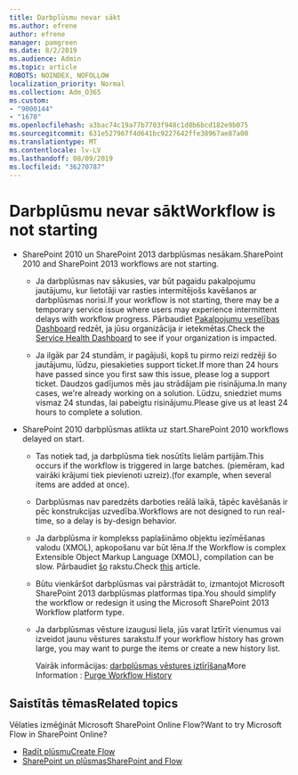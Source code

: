 ```yaml
---
title: Darbplūsmu nevar sākt
ms.author: efrene
author: efrene
manager: pamgreen
ms.date: 8/2/2019
ms.audience: Admin
ms.topic: article
ROBOTS: NOINDEX, NOFOLLOW
localization_priority: Normal
ms.collection: Adm_O365
ms.custom:
- "9000144"
- "1670"
ms.openlocfilehash: a3bac74c19a77b7703f948c1d8b6bcd182e9b075
ms.sourcegitcommit: 631e527967f4d641bc9227642ffe38967ae87a00
ms.translationtype: MT
ms.contentlocale: lv-LV
ms.lasthandoff: 08/09/2019
ms.locfileid: "36270787"
---
```

# <a name="workflow-is-not-starting"></a><span data-ttu-id="acd1c-102">Darbplūsmu nevar sākt</span><span class="sxs-lookup"><span data-stu-id="acd1c-102">Workflow is not starting</span></span>

- <span data-ttu-id="acd1c-103">SharePoint 2010 un SharePoint 2013 darbplūsmas nesākam.</span><span class="sxs-lookup"><span data-stu-id="acd1c-103">SharePoint 2010 and SharePoint 2013 workflows are not starting.</span></span>

    - <span data-ttu-id="acd1c-104">Ja darbplūsmas nav sākusies, var būt pagaidu pakalpojumu jautājumu, kur lietotāji var rasties intermitējošs kavēšanos ar darbplūsmas norisi.</span><span class="sxs-lookup"><span data-stu-id="acd1c-104">If your workflow is not starting, there may be a temporary service issue where users may experience intermittent delays with workflow progress.</span></span> <span data-ttu-id="acd1c-105">Pārbaudiet [Pakalpojumu veselības Dashboard](https:/admin.microsoft.com/AdminPortal/Home#/servicehealth) redzēt, ja jūsu organizācija ir ietekmētas.</span><span class="sxs-lookup"><span data-stu-id="acd1c-105">Check the [Service Health Dashboard](https:/admin.microsoft.com/AdminPortal/Home#/servicehealth) to see if your organization is impacted.</span></span>

    - <span data-ttu-id="acd1c-106">Ja ilgāk par 24 stundām, ir pagājuši, kopš tu pirmo reizi redzēji šo jautājumu, lūdzu, piesakieties support ticket.</span><span class="sxs-lookup"><span data-stu-id="acd1c-106">If more than 24 hours have passed since you first saw this issue, please log a support ticket.</span></span> <span data-ttu-id="acd1c-107">Daudzos gadījumos mēs jau strādājam pie risinājuma.</span><span class="sxs-lookup"><span data-stu-id="acd1c-107">In many cases, we're already working on a solution.</span></span> <span data-ttu-id="acd1c-108">Lūdzu, sniedziet mums vismaz 24 stundas, lai pabeigtu risinājumu.</span><span class="sxs-lookup"><span data-stu-id="acd1c-108">Please give us at least 24 hours to complete a solution.</span></span>

- <span data-ttu-id="acd1c-109">SharePoint 2010 darbplūsmas atlikta uz start.</span><span class="sxs-lookup"><span data-stu-id="acd1c-109">SharePoint 2010 workflows delayed on start.</span></span>

    - <span data-ttu-id="acd1c-110">Tas notiek tad, ja darbplūsma tiek nosūtīts lielām partijām.</span><span class="sxs-lookup"><span data-stu-id="acd1c-110">This occurs if the workflow is triggered in large batches.</span></span> <span data-ttu-id="acd1c-111">(piemēram, kad vairāki krājumi tiek pievienoti uzreiz).</span><span class="sxs-lookup"><span data-stu-id="acd1c-111">(for example, when several items are added at once).</span></span>

    - <span data-ttu-id="acd1c-112">Darbplūsmas nav paredzēts darboties reālā laikā, tāpēc kavēšanās ir pēc konstrukcijas uzvedība.</span><span class="sxs-lookup"><span data-stu-id="acd1c-112">Workflows are not designed to run real-time, so a delay is by-design behavior.</span></span>

   -  <span data-ttu-id="acd1c-113">Ja darbplūsma ir komplekss paplašināmo objektu iezīmēšanas valodu (XMOL), apkopošanu var būt lēna.</span><span class="sxs-lookup"><span data-stu-id="acd1c-113">If the Workflow is complex Extensible Object Markup Language (XMOL), compilation can be slow.</span></span> <span data-ttu-id="acd1c-114">Pārbaudiet [šo](https://support.microsoft.com/en-us/kb/3043697) rakstu.</span><span class="sxs-lookup"><span data-stu-id="acd1c-114">Check [this](https://support.microsoft.com/en-us/kb/3043697) article.</span></span>

    - <span data-ttu-id="acd1c-115">Būtu vienkāršot darbplūsmas vai pārstrādāt to, izmantojot Microsoft SharePoint 2013 darbplūsmas platformas tipa.</span><span class="sxs-lookup"><span data-stu-id="acd1c-115">You should simplify the workflow or redesign it using the Microsoft SharePoint 2013 Workflow platform type.</span></span>

    - <span data-ttu-id="acd1c-116">Ja darbplūsmas vēsture izaugusi liela, jūs varat Iztīrīt vienumus vai izveidot jaunu vēstures sarakstu.</span><span class="sxs-lookup"><span data-stu-id="acd1c-116">If your workflow history has grown large, you may want to purge the items or create a new history list.</span></span>

        <span data-ttu-id="acd1c-117">Vairāk informācijas: [darbplūsmas vēstures iztīrīšana](https://blogs.technet.microsoft.com/marj/2015/08/07/sharepoint-2010-workflows-best-practice-purge-workflow-history-list-items/)</span><span class="sxs-lookup"><span data-stu-id="acd1c-117">More Information : [Purge Workflow History](https://blogs.technet.microsoft.com/marj/2015/08/07/sharepoint-2010-workflows-best-practice-purge-workflow-history-list-items/)</span></span>


## <a name="related-topics"></a><span data-ttu-id="acd1c-118">Saistītās tēmas</span><span class="sxs-lookup"><span data-stu-id="acd1c-118">Related topics</span></span>
<span data-ttu-id="acd1c-119">Vēlaties izmēģināt Microsoft SharePoint Online Flow?</span><span class="sxs-lookup"><span data-stu-id="acd1c-119">Want to try Microsoft Flow in SharePoint Online?</span></span>
- [<span data-ttu-id="acd1c-120">Radīt plūsmu</span><span class="sxs-lookup"><span data-stu-id="acd1c-120">Create Flow</span></span>](https://support.office.com/article/Create-a-flow-for-a-list-or-library-in-SharePoint-Online-or-OneDrive-for-Business-a9c3e03b-0654-46af-a254-20252e580d01) 
- [<span data-ttu-id="acd1c-121">SharePoint un plūsmas</span><span class="sxs-lookup"><span data-stu-id="acd1c-121">SharePoint and Flow</span></span>](https://flow.microsoft.com/blog/sharepoint-and-flow/) 


